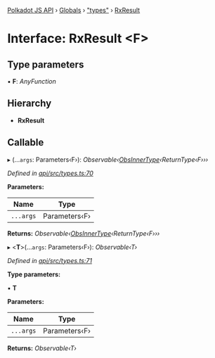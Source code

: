 [Polkadot JS API](../README.md) › [Globals](../globals.md) › ["types"](../modules/_types_.md) › [RxResult](_types_.rxresult.md)

# Interface: RxResult <**F**>

## Type parameters

▪ **F**: *AnyFunction*

## Hierarchy

* **RxResult**

## Callable

▸ (...`args`: Parameters‹F›): *Observable‹[ObsInnerType](../modules/_types_.md#obsinnertype)‹ReturnType‹F›››*

*Defined in [api/src/types.ts:70](https://github.com/polkadot-js/api/blob/3a7059459/packages/api/src/types.ts#L70)*

**Parameters:**

Name | Type |
------ | ------ |
`...args` | Parameters‹F› |

**Returns:** *Observable‹[ObsInnerType](../modules/_types_.md#obsinnertype)‹ReturnType‹F›››*

▸ <**T**>(...`args`: Parameters‹F›): *Observable‹T›*

*Defined in [api/src/types.ts:71](https://github.com/polkadot-js/api/blob/3a7059459/packages/api/src/types.ts#L71)*

**Type parameters:**

▪ **T**

**Parameters:**

Name | Type |
------ | ------ |
`...args` | Parameters‹F› |

**Returns:** *Observable‹T›*
